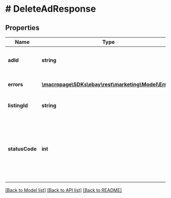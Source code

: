 # # DeleteAdResponse

## Properties

Name | Type | Description | Notes
------------ | ------------- | ------------- | -------------
**adId** | **string** | The unique identifier of the ad that was deleted, or the ad that the seller attempted to delete. | [optional]
**errors** | [**\macropage\SDKs\ebay\rest\marketing\Model\Error[]**](Error.md) | An array of the errors or warnings associated with the request. | [optional]
**listingId** | **string** | A unique eBay-assigned ID for a listing that is generated when the listing is created. | [optional]
**statusCode** | **int** | An HTTP status code that indicates the response-status of the request. Check this code to see if the ad was successfully deleted.&lt;span class&#x3D;\&quot;tablenote\&quot;&gt;&lt;b&gt;Note:&lt;/b&gt;A status code is returned for each ad that the seller deletes, or attempts to delete.&lt;/span&gt; | [optional]

[[Back to Model list]](../../README.md#models) [[Back to API list]](../../README.md#endpoints) [[Back to README]](../../README.md)

